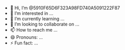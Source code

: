 - 👋 Hi, I’m @5910F65D6F323A98FD740A5091222F87
- 👀 I’m interested in ...
- 🌱 I’m currently learning ...
- 💞️ I’m looking to collaborate on ...
- 📫 How to reach me ...
- 😄 Pronouns: ...
- ⚡ Fun fact: ...

<!---
5910F65D6F323A98FD740A5091222F87/5910F65D6F323A98FD740A5091222F87 is a ✨ special ✨ repository because its `README.md` (this file) appears on your GitHub profile.
You can click the Preview link to take a look at your changes.
--->
